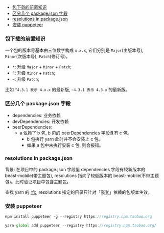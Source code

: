 <!--
abbrlink: iwwepxpg
-->

- [包下载的前置知识](#包下载的前置知识)
- [区分几个 package.json 字段](#区分几个-packagejson-字段)
- [resolutions in package.json](#resolutions-in-packagejson)
- [安装 puppeteer](#安装-puppeteer)

### 包下载的前置知识

一个包的版本号基本由三位数字构成 `x.x.x`, 它们分别是 `Major`(主版本号), `Minor`(次版本号), `Patch`(修订号)。

* `*`: 升级 `Major` + `Minor` + `Patch`;
* `^`: 升级 `Minor` + `Patch`;
* `~`: 升级 `Patch`;

比如 `^4.3.1 表示 4.x.x` 的最新版, `~4.3.1 表示 4.3.x` 的最新版。

### 区分几个 package.json 字段

* dependencies: 业务依赖
* devDependencies: 开发依赖
* peerDependencies:
  * a 依赖了 b 包, b 包的 peerDependencies 字段含有 c 包。
    * b 包执行 yarn 此时并不会安装上 c 包。
    * 如果 a 包中未执行安装 c 包, 则会报错。

### resolutions in package.json

背景: 在项目中的 package.json 字段里 dependencies 字段有较新版本的 beast-mobile(带主题包), resolutions 指向了较低版本的 beast-mobile(不带主题包)。此时验证项目中包含主题包。

查找 yarn 的 [rfc](https://github.com/yarnpkg/rfcs/blob/master/implemented/0000-selective-versions-resolutions.md#package-designation), resolutions 指定的目录只针对「嵌套」依赖的包版本生效。

### 安装 puppeteer

```js
npm install puppeteer -g --registry https://registry.npm.taobao.org

yarn global add puppeteer --registry https://registry.npm.taobao.org/
```